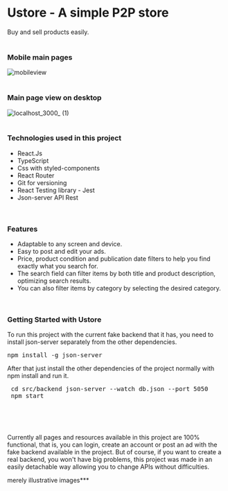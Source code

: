 # Ustore - A simple P2P store  
Buy and sell products easily.
<br />
<br />

### Mobile main pages 

![mobileview](https://user-images.githubusercontent.com/95437147/167489568-3ae540dd-e35c-4666-8416-cbccb6cc2b98.png)
<br/>
<br />

### Main page view on desktop
![localhost_3000_ (1)](https://user-images.githubusercontent.com/95437147/167314420-b1ccd98c-c93f-4dcd-ad55-2a342f0e76d2.png)
<br />
<br />

### Technologies used in this project
<ul>
 <li>
   React.Js
 </li>
  <li>
   TypeScript
 </li>
  <li>
   Css with styled-components
 </li> 
 <li>
   React Router
 </li>
  <li>
   Git for versioning
 </li>
  <li>
   React Testing library - Jest
 </li>
  <li>
   Json-server API Rest
 </li>
</ul>

<br />

### Features
<ul> 
 <li>
  Adaptable to any screen and device.
 </li>
  <li>
   Easy to post and edit your ads.
 </li>
 <li>
  Price, product condition and publication date filters to help you find exactly what you search for.
 </li>
 <li>
  The search field can filter items by both title and product description, optimizing search results.
 </li>
 <li>
  You can also filter items by category by selecting the desired category.
 </li>
</ul>

<br />

### Getting Started with Ustore

To run this project with the current fake backend that it has, you need to install json-server separately from the other dependencies.

<pre>npm install -g json-server</pre>

After that just install the other dependencies of the project normally with npm install and run it.

<pre>
 cd src/backend json-server --watch db.json --port 5050
 npm start
</pre>

<br />
<br />
<br />

Currently all pages and resources available in this project are 100% functional, that is, you can login, create an account or post an ad with the fake backend available in the project. But of course, if you want to create a real backend, you won't have big problems, this project was made in an easily detachable way allowing you to change APIs without difficulties.





merely illustrative images***
